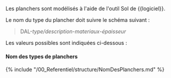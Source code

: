 Les planchers sont modélisés à l'aide de l'outil Sol de {{logiciel}}.

Le nom du type du plancher doit suivre le schéma suivant :

> DAL-_type/description_-_materiaux_-_épaisseur_

Les valeurs possibles sont indiquées ci-dessous :

#### Nom des types de planchers

{% include "/00_Referentiel/structure/NomDesPlanchers.md" %}